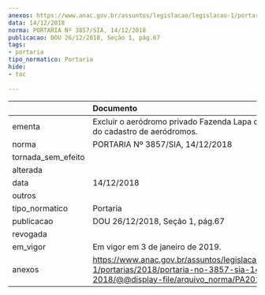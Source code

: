 ```yaml
---
anexos: https://www.anac.gov.br/assuntos/legislacao/legislacao-1/portarias/2018/portaria-no-3857-sia-14-12-2018/@@display-file/arquivo_norma/PA2018-3857.pdf
data: 14/12/2018
norma: PORTARIA Nº 3857/SIA, 14/12/2018
publicacao: DOU 26/12/2018, Seção 1, pág.67
tags:
- portaria
tipo_normatico: Portaria
hide: 
- toc 
 
---
```


|                    | Documento                                                                                                                                            |
|:-------------------|:-----------------------------------------------------------------------------------------------------------------------------------------------------|
| ementa             | Excluir o aeródromo privado Fazenda Lapa do Lobo (MS) do cadastro de aeródromos.                                                                     |
| norma              | PORTARIA Nº 3857/SIA, 14/12/2018                                                                                                                     |
| tornada_sem_efeito |                                                                                                                                                      |
| alterada           |                                                                                                                                                      |
| data               | 14/12/2018                                                                                                                                           |
| outros             |                                                                                                                                                      |
| tipo_normatico     | Portaria                                                                                                                                             |
| publicacao         | DOU 26/12/2018, Seção 1, pág.67                                                                                                                      |
| revogada           |                                                                                                                                                      |
| em_vigor           | Em vigor em 3 de janeiro de 2019.                                                                                                                    |
| anexos             | https://www.anac.gov.br/assuntos/legislacao/legislacao-1/portarias/2018/portaria-no-3857-sia-14-12-2018/@@display-file/arquivo_norma/PA2018-3857.pdf |